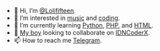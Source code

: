 - 👋 Hi, I’m [@Lolififteen](https://github.com/Lolififteen).
- 👀 I’m interested in [music](https://m.soundcloud.com) and [coding](https://w3schools.com).
- 🌱 I’m currently learning [Python](https://python.org), [PHP](https://php.net), and [HTML](https://html.com).
- 💞️ [My boy](https://github.com/zYxDevs) looking to collaborate on [IDNCoderX](https://github.com/IDN-C-X).
- 📫 How to reach me [Telegram](https://t.me/WD_Chitra).

<!---
Lolififteen/Lolififteen is a ✨ special ✨ repository because its `README.md` (this file) appears on your GitHub profile.
You can click the Preview link to take a look at your changes.
--->
